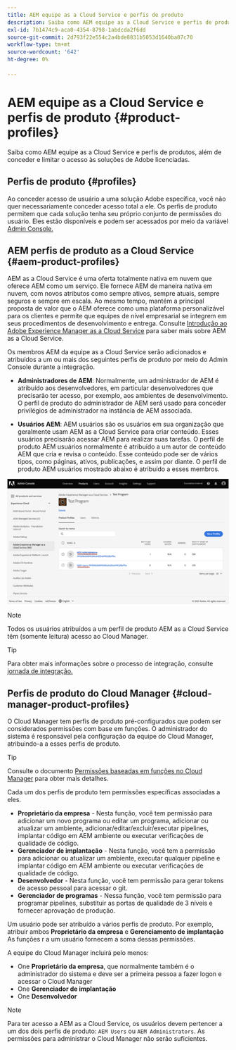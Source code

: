 ```yaml
---
title: AEM equipe as a Cloud Service e perfis de produto
description: Saiba como AEM equipe as a Cloud Service e perfis de produtos, além de conceder e limitar o acesso às soluções de Adobe licenciadas.
exl-id: 7b1474c9-aca0-4354-8798-1abdcda2f6dd
source-git-commit: 2d793f22e554c2a4bde8831b5053d1640ba07c70
workflow-type: tm+mt
source-wordcount: '642'
ht-degree: 0%

---
```


# AEM equipe as a Cloud Service e perfis de produto {#product-profiles}

Saiba como AEM equipe as a Cloud Service e perfis de produtos, além de conceder e limitar o acesso às soluções de Adobe licenciadas.

## Perfis de produto {#profiles}

Ao conceder acesso de usuário a uma solução Adobe específica, você não quer necessariamente conceder acesso total a ele. Os perfis de produto permitem que cada solução tenha seu próprio conjunto de permissões do usuário. Eles estão disponíveis e podem ser acessados por meio da variável [Admin Console.](/help/journey-onboarding/admin-console.md)

## AEM perfis de produto as a Cloud Service {#aem-product-profiles}

AEM as a Cloud Service é uma oferta totalmente nativa em nuvem que oferece AEM como um serviço. Ele fornece AEM de maneira nativa em nuvem, com novos atributos como sempre ativos, sempre atuais, sempre seguros e sempre em escala. Ao mesmo tempo, mantém a principal proposta de valor que o AEM oferece como uma plataforma personalizável para os clientes e permite que equipes de nível empresarial se integrem em seus procedimentos de desenvolvimento e entrega. Consulte [Introdução ao Adobe Experience Manager as a Cloud Service](/help/overview/introduction.md) para saber mais sobre AEM as a Cloud Service.

Os membros AEM da equipe as a Cloud Service serão adicionados e atribuídos a um ou mais dos seguintes perfis de produto por meio do Admin Console durante a integração.

* **Administradores de AEM**: Normalmente, um administrador de AEM é atribuído aos desenvolvedores, em particular desenvolvedores que precisarão ter acesso, por exemplo, aos ambientes de desenvolvimento. O perfil de produto do administrador de AEM será usado para conceder privilégios de administrador na instância de AEM associada.

* **Usuários AEM**: AEM usuários são os usuários em sua organização que geralmente usam AEM as a Cloud Service para criar conteúdo. Esses usuários precisarão acessar AEM para realizar suas tarefas. O perfil de produto AEM usuários normalmente é atribuído a um autor de conteúdo AEM que cria e revisa o conteúdo. Esse conteúdo pode ser de vários tipos, como páginas, ativos, publicações, e assim por diante. O perfil de produto AEM usuários mostrado abaixo é atribuído a esses membros.

![Perfis de produto](/help/onboarding/assets/admin-console-profiles.png)

>[!NOTE]
>
>Todos os usuários atribuídos a um perfil de produto AEM as a Cloud Service têm (somente leitura) acesso ao Cloud Manager.

>[!TIP]
>
>Para obter mais informações sobre o processo de integração, consulte [jornada de integração.](/help/journey-onboarding/overview.md)

## Perfis de produto do Cloud Manager {#cloud-manager-product-profiles}

O Cloud Manager tem perfis de produto pré-configurados que podem ser considerados permissões com base em funções. O administrador do sistema é responsável pela configuração da equipe do Cloud Manager, atribuindo-a a esses perfis de produto.

>[!TIP]
>
>Consulte o documento [Permissões baseadas em funções no Cloud Manager](/help/onboarding/cloud-manager-introduction.md#role-based-permissions) para obter mais detalhes.

Cada um dos perfis de produto tem permissões específicas associadas a eles.

* **Proprietário da empresa** - Nesta função, você tem permissão para adicionar um novo programa ou editar um programa, adicionar ou atualizar um ambiente, adicionar/editar/excluir/executar pipelines, implantar código em AEM ambiente ou executar verificações de qualidade de código.
* **Gerenciador de implantação** - Nesta função, você tem a permissão para adicionar ou atualizar um ambiente, executar qualquer pipeline e implantar código em AEM ambiente ou executar verificações de qualidade de código.
* **Desenvolvedor** - Nesta função, você tem permissão para gerar tokens de acesso pessoal para acessar o git.
* **Gerenciador de programas** - Nessa função, você tem permissão para programar pipelines, substituir as portas de qualidade de 3 níveis e fornecer aprovação de produção.

Um usuário pode ser atribuído a vários perfis de produto. Por exemplo, atribuir ambos **Proprietário da empresa** e **Gerenciamento de implantação** As funções r a um usuário fornecem a soma dessas permissões.

A equipe do Cloud Manager incluirá pelo menos:

* One **Proprietário da empresa**, que normalmente também é o administrador do sistema e deve ser a primeira pessoa a fazer logon e acessar o Cloud Manager
* One **Gerenciador de implantação**
* One **Desenvolvedor**

>[!NOTE]
>
>Para ter acesso a AEM as a Cloud Service, os usuários devem pertencer a um dos dois perfis de produto: `AEM Users` ou `AEM Administrators`. As permissões para administrar o Cloud Manager não serão suficientes.
